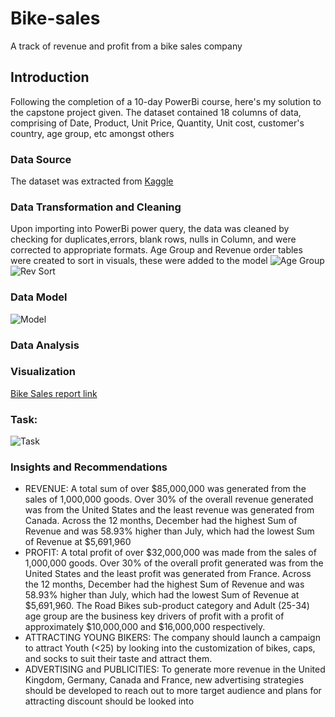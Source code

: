 # Bike-sales
A track of revenue and profit from a bike sales company

## Introduction 
Following the completion of a 10-day PowerBi course, here's my solution to the capstone project given. The dataset contained 18 columns of data, comprising of Date, Product, Unit Price, Quantity, Unit cost, customer's country, age group, etc amongst others


### Data Source
The dataset was extracted from [Kaggle](https://drive.google.com/file/d/1TNcQUv_qDCi6L0lLdoNmKZi6ftgfCZ2C/view?usp=drivesdk)

### Data Transformation and Cleaning
Upon importing into PowerBi power query, the data was cleaned by checking for duplicates,errors, blank rows, nulls in Column, and were corrected to appropriate formats.
Age Group and Revenue order tables were created to sort in visuals, these were added to the model 
![Age Group](https://user-images.githubusercontent.com/105971924/208684253-9b0662b4-bacd-473b-8996-367143e47e81.png)
![Rev Sort](https://user-images.githubusercontent.com/105971924/208684288-60515d30-6c9c-43fb-aa75-4d0014805b2a.png)

### Data Model

![Model](https://user-images.githubusercontent.com/105971924/208684060-42e012d2-2dcc-4f9a-aad0-7fbbdd815693.png)

### Data Analysis


### Visualization
[Bike Sales report link](https://app.powerbi.com/groups/me/reports/65c9ed68-8ddc-4fb0-bf28-64a4428736b9/ReportSection)


### Task:
![Task](https://user-images.githubusercontent.com/105971924/208676526-ca45c807-aa00-4a6f-83a8-cba99a116bdb.png)

### Insights and Recommendations
* REVENUE: A total sum of over $85,000,000 was generated from the sales of 1,000,000 goods.  Over 30% of the overall revenue generated was from the United States and the least revenue was generated from Canada.  Across the 12 months, December had the highest Sum of Revenue and was 58.93% higher than July, which had the lowest Sum of Revenue at $5,691,960
* PROFIT: A total profit of over $32,000,000 was made from the sales of 1,000,000 goods. Over 30% of the overall profit generated was from the United States and the least profit was generated from France.  Across the 12 months, December had the highest Sum of Revenue and was 58.93% higher than July, which had the lowest Sum of Revenue at $5,691,960. The Road Bikes sub-product category and Adult (25-34) age group are the business key drivers of profit with a profit of approximately $10,000,000 and $16,000,000 respectively.
* ATTRACTING YOUNG BIKERS:  The company should launch a campaign to attract Youth (<25)  by looking into the customization of bikes, caps, and socks  to suit their taste and attract them. 
* ADVERTISING and PUBLICITIES:  To generate more revenue in the United Kingdom, Germany, Canada and France, new advertising strategies should be developed to reach out to more target audience and plans for attracting discount should be looked into 
